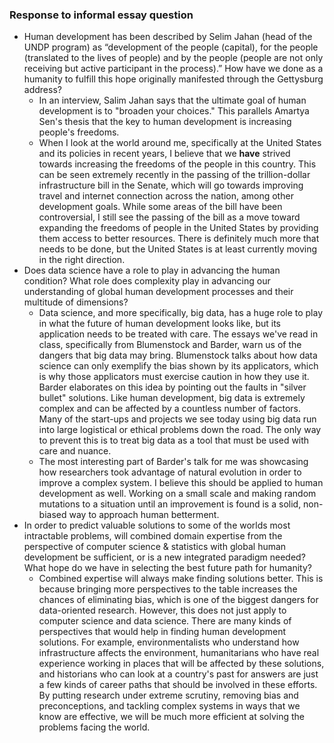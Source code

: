 ### Response to informal essay question
- Human development has been described by Selim Jahan (head of the UNDP program) as “development of the people (capital), for the people (translated to the lives of people) and by the people (people are not only receiving but active participant in the process).” How have we done as a humanity to fulfill this hope originally manifested through the Gettysburg address?
    - In an interview, Salim Jahan says that the ultimate goal of human development is to "broaden your choices." This parallels Amartya Sen's thesis that the key to human development is increasing people's freedoms.
    - When I look at the world around me, specifically at the United States and its policies in recent years, I believe that we  __have__  strived towards increasing the freedoms of the people in this country. This can be seen extremely recently in the passing of the trillion-dollar infrastructure bill in the Senate, which will go towards improving travel and internet connection across the nation, among other development goals. While some areas of the bill have been controversial, I still see the passing of the bill as a move toward expanding the freedoms of people in the United States by providing them access to better resources. There is definitely much more that needs to be done, but the United States is at least currently moving in the right direction.
- Does data science have a role to play in advancing the human condition? What role does complexity play in advancing our understanding of global human development processes and their multitude of dimensions?
    - Data science, and more specifically, big data, has a huge role to play in what the future of human development looks like, but its application needs to be treated with care. The essays we've read in class, specifically from Blumenstock and Barder, warn us of the dangers that big data may bring. Blumenstock talks about how data science can only exemplify the bias shown by its applicators, which is why those applicators must exercise caution in how they use it. Barder elaborates on this idea by pointing out the faults in "silver bullet" solutions. Like human development, big data is extremely complex and can be affected by a countless number of factors. Many of the start-ups and projects we see today using big data run into large logistical or ethical problems down the road. The only way to prevent this is to treat big data as a tool that must be used with care and nuance.
    - The most interesting part of Barder's talk for me was showcasing how researchers took advantage of natural evolution in order to improve a complex system. I believe this should be applied to human development as well. Working on a small scale and making random mutations to a situation until an improvement is found is a solid, non-biased way to approach human betterment.
- In order to predict valuable solutions to some of the worlds most intractable problems, will combined domain expertise from the perspective of computer science & statistics with global human development be sufficient, or is a new integrated paradigm needed? What hope do we have in selecting the best future path for humanity?
    - Combined expertise will always make finding solutions better. This is because bringing more perspectives to the table increases the chances of eliminating bias, which is one of the biggest dangers for data-oriented research. However, this does not just apply to computer science and data science. There are many kinds of perspectives that would help in finding human development solutions. For example, environmentalists who understand how infrastructure affects the environment, humanitarians who have real experience working in places that will be affected by these solutions, and historians who can look at a country's past for answers are just a few kinds of career paths that should be involved in these efforts. By putting research under extreme scrutiny, removing bias and preconceptions, and tackling complex systems in ways that we know are effective, we will be much more efficient at solving the problems facing the world.
